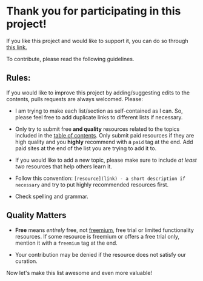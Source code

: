 # Thank you for participating in this project!

If you like this project and would like to support it, you can do so through [this link.](paypal.com)

To contribute, please read the following guidelines.

## Rules:

If you would like to improve this project by adding/suggesting edits to the contents, pulls requests are always welcomed. Please:

* I am trying to make each list/section as self-contained as I can. So, please feel free to add duplicate links to different lists if necessary.

* Only try to submit free **and quality** resources related to the topics included in the [table of contents](#table-of-contents). Only submit paid resources if they are high quality and you **highly** recommend with a ```paid``` tag at the end. Add paid sites at the end of the list you are trying to add it to.

* If you would like to add a new topic, please make sure to include *at least two* resources that help others learn it.

* Follow this convention: ```[resource](link) - a short description if necessary``` and try to put highly recommended resources first.

* Check spelling and grammar.

## Quality Matters

* **Free** means *entirely* free, not [freemium](), free trial or limited functionality resources. If some resource is freemium or offers a free trial only, mention it with a ```freemium``` tag at the end.

* Your contribution may be denied if the resource does not satisfy our curation.

Now let's make this list awesome and even more valuable!
